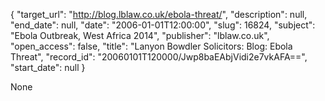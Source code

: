 {
  "target_url": "http://blog.lblaw.co.uk/ebola-threat/", 
  "description": null, 
  "end_date": null, 
  "date": "2006-01-01T12:00:00", 
  "slug": 16824, 
  "subject": "Ebola Outbreak, West Africa 2014", 
  "publisher": "lblaw.co.uk", 
  "open_access": false, 
  "title": "Lanyon Bowdler Solicitors: Blog: Ebola Threat", 
  "record_id": "20060101T120000/Jwp8baEAbjVidi2e7vkAFA==", 
  "start_date": null
}

None